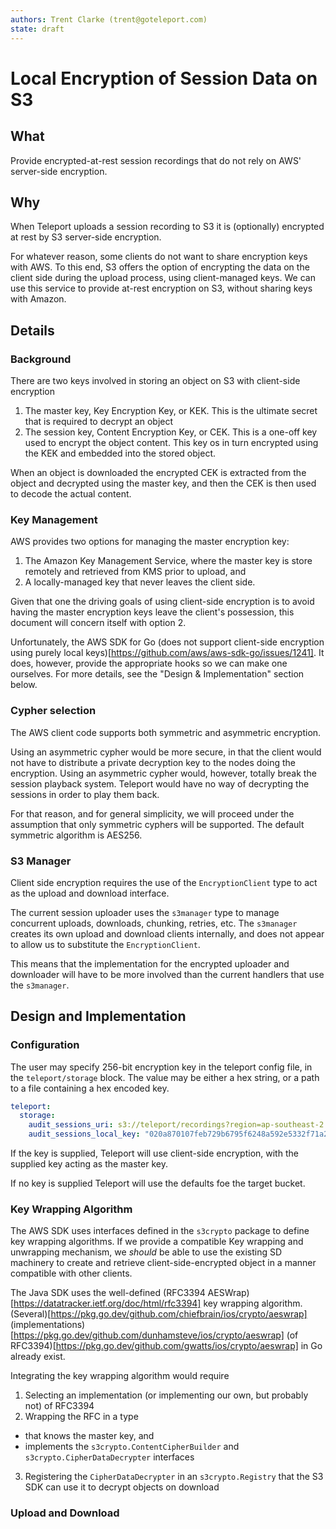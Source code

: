 ```yaml
---
authors: Trent Clarke (trent@goteleport.com)
state: draft
---
```


# Local Encryption of Session Data on S3

## What

Provide encrypted-at-rest session recordings that do not rely on AWS' server-side encryption.

## Why

When Teleport uploads a session recording to S3 it is (optionally) encrypted at rest by S3 server-side encryption. 

For whatever reason, some clients do not want to share encryption keys with AWS. To this end, S3 offers the option of encrypting the data on the client side during the upload process, using client-managed keys. We can use this service to provide at-rest encryption on S3, without sharing keys with Amazon.

## Details

### Background

There are two keys involved in storing an object on S3 with client-side encryption

 1. The master key, Key Encryption Key, or KEK. This is the ultimate secret that is required to decrypt an object 
 2. The session key, Content Encryption Key, or CEK. This is a one-off key used to encrypt the object content. This key os in turn encrypted using the KEK and embedded into the stored object.

When an object is downloaded the encrypted CEK is extracted from the object and decrypted using the master key, and then the CEK is then used to decode the actual content.

### Key Management

AWS provides two options for managing the master encryption key:
 1. The Amazon Key Management Service, where the master key is store remotely and retrieved from KMS prior to upload, and 
 2. A locally-managed key that never leaves the client side.

Given that one the driving goals of using client-side encryption is to avoid having the master encryption keys leave the client's possession, this document will concern itself with option 2.

Unfortunately, the AWS SDK for Go (does not support client-side encryption using purely local keys)[https://github.com/aws/aws-sdk-go/issues/1241]. It does, however, provide the appropriate hooks so we can make one ourselves. For more details, see the "Design & Implementation" section below.

### Cypher selection

The AWS client code supports both symmetric and asymmetric encryption.

Using an asymmetric cypher would be more secure, in that the client would not have to distribute a private decryption key to the nodes doing the encryption. Using an asymmetric cypher would, however, totally break the session playback system. Teleport would have no way of decrypting the sessions in order to play them back.

For that reason, and for general simplicity, we will proceed under the assumption that only symmetric cyphers will be supported. The default symmetric algorithm is AES256.

### S3 Manager

Client side encryption requires the use of the `EncryptionClient` type to act as the upload and download interface.

The current session uploader uses the `s3manager` type to manage concurrent uploads, downloads, chunking, retries, etc. The `s3manager` creates its own upload and download clients internally, and does not appear to allow us to substitute the `EncryptionClient`.

This means that the implementation for the encrypted uploader and downloader will have to be more involved than the current handlers that use the `s3manager`.

## Design and Implementation

### Configuration

The user may specify 256-bit encryption key in the teleport config file, in the `teleport/storage` block. The value may be either a hex string, or a path to a file containing a hex encoded key.

```yaml
teleport:
  storage:
    audit_sessions_uri: s3://teleport/recordings?region=ap-southeast-2
    audit_sessions_local_key: "020a870107feb729b6795f6248a592e5332f71a2981455f91770d0c48096bca9"
```
    
If the key is supplied, Teleport will use client-side encryption, with the supplied key acting as the master key. 

If no key is supplied Teleport will use the defaults foe the target bucket.

### Key Wrapping Algorithm

The AWS SDK uses interfaces defined in the `s3crypto` package to define key wrapping algorithms. If we provide a compatible Key wrapping and unwrapping mechanism, we _should_ be able to use the existing SD machinery to create and retrieve client-side-encrypted object in a manner compatible with other clients.

The Java SDK uses the well-defined (RFC3394 AESWrap)[https://datatracker.ietf.org/doc/html/rfc3394] key wrapping algorithm. (Several)[https://pkg.go.dev/github.com/chiefbrain/ios/crypto/aeswrap] (implementations)[https://pkg.go.dev/github.com/dunhamsteve/ios/crypto/aeswrap] (of RFC3394)[https://pkg.go.dev/github.com/gwatts/ios/crypto/aeswrap] in Go already exist.

Integrating the key wrapping algorithm would require
 1. Selecting an implementation (or implementing our own, but probably not) of RFC3394
 2. Wrapping the RFC in a type 
   * that knows the master key, and 
   * implements the `s3crypto.ContentCipherBuilder` and `s3crypto.CipherDataDecrypter` interfaces
 3. Registering the `CipherDataDecrypter` in an `s3crypto.Registry` that the S3 SDK can use it to decrypt objects on download

### Upload and Download



